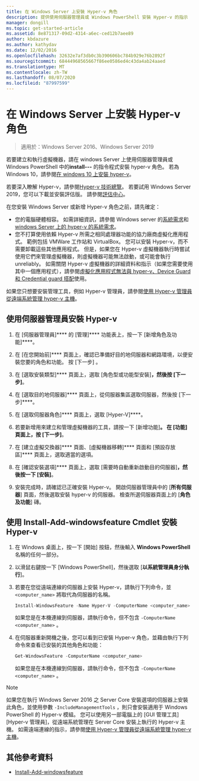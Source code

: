 ```yaml
---
title: 在 Windows Server 上安裝 Hyper-v 角色
description: 提供使用伺服器管理員或 Windows PowerShell 安裝 Hyper-v 的指示
manager: dongill
ms.topic: get-started-article
ms.assetid: 8e871317-09d2-4314-a6ec-ced12b7aee89
author: kbdazure
ms.author: kathydav
ms.date: 12/02/2016
ms.openlocfilehash: 32632e7af3db0c3b390606bc784b929e76b2892f
ms.sourcegitcommit: 68444968565667f86ee0586ed4c43da4ab24aaed
ms.translationtype: MT
ms.contentlocale: zh-TW
ms.lasthandoff: 08/07/2020
ms.locfileid: "87997599"
---
```

# <a name="install-the-hyper-v-role-on-windows-server"></a>在 Windows Server 上安裝 Hyper-v 角色

>適用於：Windows Server 2016、Windows Server 2019

若要建立和執行虛擬機器，請在 windows Server 上使用伺服器管理員或 Windows PowerShell 中的**install---** 的指令程式安裝 hyper-v 角色。
若為 Windows 10，請參閱[在 windows 10 上安裝 hyper-v](/virtualization/hyper-v-on-windows/quick-start/enable-hyper-v)。

若要深入瞭解 Hyper-v，請參閱[Hyper-v 技術總覽](../Hyper-V-Technology-Overview.md)。 若要試用 Windows Server 2019，您可以下載並安裝評估版。 請參閱[評估中心](https://www.microsoft.com/evalcenter/evaluate-windows-server-2019)。

在您安裝 Windows Server 或新增 Hyper-v 角色之前，請先確定：
- 您的電腦硬體相容。 如需詳細資訊，請參閱 Windows server 的[系統需求](../../../get-started/System-Requirements.md)和[windows Server 上的 hyper-v 的系統需求](../System-requirements-for-Hyper-V-on-Windows.md)。
- 您不打算使用依賴 Hyper-v 所需之相同處理器功能的協力廠商虛擬化應用程式。 範例包括 VMWare 工作站和 VirtualBox。 您可以安裝 Hyper-v，而不需要卸載這些其他應用程式。 但是，如果您在 Hyper-v 虛擬機器執行時嘗試使用它們來管理虛擬機器，則虛擬機器可能無法啟動，或可能會執行 unreliably。 如需關閉 Hyper-v 虛擬機器的詳細資料和指示（如果您需要使用其中一個應用程式），請參閱[虛擬化應用程式無法與 hyper-v、Device Guard 和 Credential guard 搭配](https://support.microsoft.com/help/3204980/virtualization-applications-do-not-work-together-with-hyper-v-device-g)使用。

如果您只想要安裝管理工具，例如 Hyper-v 管理員，請參閱[使用 Hyper-v 管理員從遠端系統管理 hyper-v 主機](../Manage/Remotely-manage-Hyper-V-hosts.md)。

## <a name="install-hyper-v-by-using-server-manager"></a>使用伺服器管理員安裝 Hyper-v

1. 在 [伺服器管理員]**** 的 [管理]**** 功能表上，按一下 [新增角色及功能]****。

2. 在 [在您開始前]**** 頁面上，確認已準備好目的地伺服器和網路環境，以便安裝您要的角色和功能。 按 [下一步]  。

3. 在 [選取安裝類型]**** 頁面上，選取 [角色型或功能型安裝]****，然後按 [下一步]****。

4. 在 [選取目的地伺服器]**** 頁面上，從伺服器集區選取伺服器，然後按 [下一步]****。

5. 在 [選取伺服器角色]**** 頁面上，選取 [Hyper-V]****。

6. 若要新增用來建立和管理虛擬機器的工具，請按一下 [新增功能]****。 在 [功能] 頁面上，按 [下一步]****。

7. 在 [建立虛擬交換器]**** 頁面、[虛擬機器移轉]**** 頁面和 [預設存放區]**** 頁面上，選取適當的選項。

8. 在 [確認安裝選項]**** 頁面上，選取 [需要時自動重新啟動目的伺服器]****，然後按一下 [安裝]****。

9. 安裝完成時，請確認已正確安裝 Hyper-v。 開啟伺服器管理員中的 [**所有伺服器**] 頁面，然後選取安裝 hyper-v 的伺服器。 檢查所選伺服器頁面上的 [**角色及功能**] 磚。

## <a name="install-hyper-v-by-using-the-install-windowsfeature-cmdlet"></a>使用 Install-Add-windowsfeature Cmdlet 安裝 Hyper-v

1. 在 Windows 桌面上，按一下 [開始] 按鈕，然後輸入 **Windows PowerShell** 名稱的任何一部分。

2. 以滑鼠右鍵按一下 [Windows PowerShell]，然後選取 [**以系統管理員身分執行**]。

3. 若要在您從遠端連線的伺服器上安裝 Hyper-v，請執行下列命令，並 `<computer_name>` 將取代為伺服器的名稱。

    ```powershell
    Install-WindowsFeature -Name Hyper-V -ComputerName <computer_name> -IncludeManagementTools -Restart
    ```

    如果您是在本機連線到伺服器，請執行命令，但不包含 `-ComputerName <computer_name>` 。

4. 在伺服器重新開機之後，您可以看到已安裝 Hyper-v 角色，並藉由執行下列命令來查看已安裝的其他角色和功能：

    ```powershell
    Get-WindowsFeature -ComputerName <computer_name>
    ```

    如果您是在本機連線到伺服器，請執行命令，但不包含 `-ComputerName <computer_name>` 。

> [!NOTE]
> 如果您在執行 Windows Server 2016 之 Server Core 安裝選項的伺服器上安裝此角色，並使用參數 `-IncludeManagementTools` ，則只會安裝適用于 Windows PowerShell 的 Hyper-v 模組。 您可以使用另一部電腦上的 [GUI 管理工具] [Hyper-v 管理員]，從遠端系統管理在 Server Core 安裝上執行的 Hyper-v 主機。 如需遠端連線的指示，請參閱[使用 Hyper-v 管理員從遠端系統管理 hyper-v 主機](../Manage/Remotely-manage-Hyper-V-hosts.md)。

## <a name="additional-references"></a>其他參考資料

- [Install-Add-windowsfeature](/powershell/module/Microsoft.Windows.ServerManager.Migration/Install-WindowsFeature)
